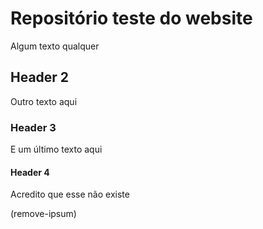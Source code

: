 # Repositório teste do website

Algum texto qualquer

## Header 2

Outro texto aqui

### Header 3

E um último texto aqui

#### Header 4

Acredito que esse não existe

(remove-ipsum)
